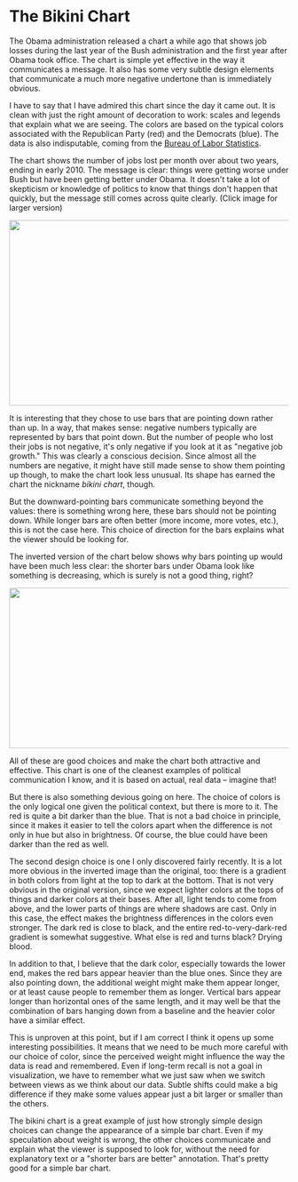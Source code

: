 # The Bikini Chart

The Obama administration released a chart a while ago that shows job losses during the last year of the Bush administration and the first year after Obama took office. The chart is simple yet effective in the way it communicates a message. It also has some very subtle design elements that communicate a much more negative undertone than is immediately obvious.

I have to say that I have admired this chart since the day it came out. It is clean with just the right amount of decoration to work: scales and legends that explain what we are seeing. The colors are based on the typical colors associated with the Republican Party (red) and the Democrats (blue). The data is also indisputable, coming from the <a href="http://www.bls.gov/">Bureau of Labor Statistics</a>.

The chart shows the number of jobs lost per month over about two years, ending in early 2010. The message is clear: things were getting worse under Bush but have been getting better under Obama. It doesn't take a lot of skepticism or knowledge of politics to know that things don't happen that quickly, but the message still comes across quite clearly. (Click image for larger version)

<a href="/wp-content/uploads/2012/03/obama-job-loss-chart.png"><img class="aligncenter size-medium wp-image-1774" title="Obama Job Loss Chart" src="https://media.eagereyes.org/wp-content/uploads/2012/03/obama-job-loss-chart-600x334.png" alt="" width="600" height="334" /></a>

It is interesting that they chose to use bars that are pointing down rather than up. In a way, that makes sense: negative numbers typically are represented by bars that point down. But the number of people who lost their jobs is not negative, it's only negative if you look at it as "negative job growth." This was clearly a conscious decision. Since almost all the numbers are negative, it might have still made sense to show them pointing up though, to make the chart look less unusual. Its shape has earned the chart the nickname <em>bikini chart</em>, though.

But the downward-pointing bars communicate something beyond the values: there is something wrong here, these bars should not be pointing down. While longer bars are often better (more income, more votes, etc.), this is not the case here. This choice of direction for the bars explains what the viewer should be looking for.

The inverted version of the chart below shows why bars pointing up would have been much less clear: the shorter bars under Obama look like something is decreasing, which is surely is not a good thing, right?

<a href="/wp-content/uploads/2012/03/obama-job-loss-chart-inverted.png"><img class="aligncenter size-medium wp-image-1773" title="Obama Job Loss Chart, inverted" src="https://media.eagereyes.org/wp-content/uploads/2012/03/obama-job-loss-chart-inverted-600x289.png" alt="" width="600" height="289" /></a>

All of these are good choices and make the chart both attractive and effective. This chart is one of the cleanest examples of political communication I know, and it is based on actual, real data – imagine that!

But there is also something devious going on here. The choice of colors is the only logical one given the political context, but there is more to it. The red is quite a bit darker than the blue. That is not a bad choice in principle, since it makes it easier to tell the colors apart when the difference is not only in hue but also in brightness. Of course, the blue could have been darker than the red as well.

The second design choice is one I only discovered fairly recently. It is a lot more obvious in the inverted image than the original, too: there is a gradient in both colors from light at the top to dark at the bottom. That is not very obvious in the original version, since we expect lighter colors at the tops of things and darker colors at their bases. After all, light tends to come from above, and the lower parts of things are where shadows are cast. Only in this case, the effect makes the brightness differences in the colors even stronger. The dark red is close to black, and the entire red-to-very-dark-red gradient is somewhat suggestive. What else is red and turns black? Drying blood.

In addition to that, I believe that the dark color, especially towards the lower end, makes the red bars appear heavier than the blue ones. Since they are also pointing down, the additional weight might make them appear longer, or at least cause people to remember them as longer. Vertical bars appear longer than horizontal ones of the same length, and it may well be that the combination of bars hanging down from a baseline and the heavier color have a similar effect.

This is unproven at this point, but if I am correct I think it opens up some interesting possibilities. It means that we need to be much more careful with our choice of color, since the perceived weight might influence the way the data is read and remembered. Even if long-term recall is not a goal in visualization, we have to remember what we just saw when we switch between views as we think about our data. Subtle shifts could make a big difference if they make some values appear just a bit larger or smaller than the others.

The bikini chart is a great example of just how strongly simple design choices can change the appearance of a simple bar chart. Even if my speculation about weight is wrong, the other choices communicate and explain what the viewer is supposed to look for, without the need for explanatory text or a "shorter bars are better" annotation. That's pretty good for a simple bar chart.
